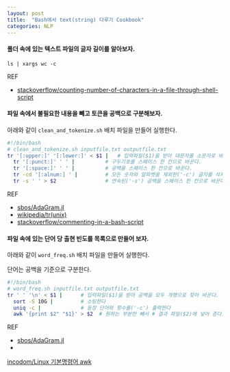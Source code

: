 ```yaml
---
layout: post
title:  "Bash에서 text(string) 다루기 Cookbook"
categories: NLP
---
```


#### 폴더 속에 있는 텍스트 파일의 글자 길이를 알아보자.

```
ls | xargs wc -c
```

REF
* [stackoverflow/counting-number-of-characters-in-a-file-through-shell-script](https://stackoverflow.com/questions/5026214/counting-number-of-characters-in-a-file-through-shell-script)

#### 파일 속에서 불필요한 내용을 빼고 토큰을 공백으로 구분해보자.

아래와 같이 `clean_and_tokenize.sh` 배치 파일을 만들어 실행한다.

```bash
#!/bin/bash
# clean_and_tokenize.sh inputfile.txt outputfile.txt
tr '[:upper:]' '[:lower:]' < $1 |	# 입력파일($1)을 받아 대문자를 소문자로 바꾼다.
  tr '[:punct:]' ' ' |			# 구두기호를 스페이스 한 칸으로 바꾼다.
  tr '[:space:]' ' ' |			# 공백을 스페이스 한 칸으로 바꾼다.
  tr -cd '[:alnum:] ' |			# 모든 숫자와 알파벳을 제외한('-c') 글자를 삭제('-d')한다.
  tr -s ' ' > $2 				# 연속된('-s') 공백을 스페이스 한 칸으로 바꾼다. # 결과 파일($2)에 넣어 준다.
```

REF
* [sbos/AdaGram.jl](https://github.com/sbos/AdaGram.jl/blob/master/utils/tokenize.sh)
* [wikipedia/tr(unix)](https://en.wikipedia.org/wiki/Tr_(Unix))
* [stackoverflow/commenting-in-a-bash-script](https://stackoverflow.com/questions/1455988/commenting-in-a-bash-script)

#### 파일 속에 있는 단어 당 출현 빈도를 목록으로 만들어 보자.

아래와 같이 `word_freq.sh` 배치 파일을 만들어 실행한다.

단어는 공백을 기준으로 구분한다.

```bash
#!/bin/bash
# word_freq.sh inputfile.txt outputfile.txt
tr ' ' '\n' < $1 |		# 입력파일($1)을 받아 공백을 모두 개행으로 찾아 바꾼다.
  sort -S 10G |			# 소팅한다
  uniq -c |				# 등장 단어와 횟수를('-c') 출력한다
  awk '{print $2" "$1}'	> $2  # 원하는 부분만 빼서 # 결과 파일($2)에 넣어 준다.
```

REF
* [sbos/AdaGram.jl](https://github.com/sbos/AdaGram.jl/blob/master/utils/dictionary.sh)
*
[incodom/Linux 기본명령어 awk](http://www.incodom.kr/Linux/%EA%B8%B0%EB%B3%B8%EB%AA%85%EB%A0%B9%EC%96%B4/awk)
